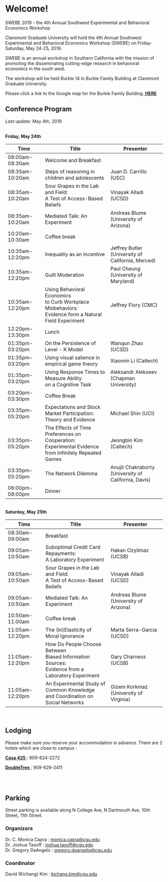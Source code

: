 # Welcome!

SWEBE 2019 - the 4th Annual Southwest Experimental and Behavioral Economics Workshop

Claremont Graduate University will hold the 4th Annual Southwest Experimental and Behavioral Economics Workshop (SWEBE) on Friday-Saturday, May 24-25, 2019.

SWEBE is an annual workshop in Southern California with the mission of promoting the disseminating cutting-edge research in behavioral economics in the south west. 

The workshop will be held Burkle 14 in Burkle Family Building at Claremont Graduate University.

Please click a link to the Google map for the Burkle Family Building.<a href="https://www.google.com/maps/place/Burkle+Family+Building/@34.1040087,-117.7136782,15z/data=!4m5!3m4!1s0x0:0x804fc4432dccf6f6!8m2!3d34.1040087!4d-117.7136782" target="_blank"> <b>HERE</b></a>

## Conference Program

*Last update:* May 4th, 2019

<br>**Friday, May 24th** 

Time | Title | Presenter
-----|------|------
08:00am-08:30am | Welcome and Breakfast
08:35am-10:20am | Steps of reasoning in children and adolescents | Juan D. Carrillo (USC)
08:35am-10:20am | Sour Grapes in the Lab and Field: <br>A Test of Access-Based Beliefs | Vinayak Alladi (UCSD)
08:35am-10:20am | Mediated Talk: An Experiment | Andreas Blume (University of Arizona) 
10:20am-10:30am | Coffee break 
10:35am-12:20pm | Inequality as an Incentive | Jeffrey Butler <br> (University of California, Merced)
10:35am-12:20pm | Guilt Moderation | Paul Cheung <br>(University of Maryland)
10:35am-12:20pm | Using Behavioral Economics <br>to Curb Workplace Misbehaviors: <br>Evidence form a Natural Field Experiment | Jeffrey Flory (CMC)
12:20pm-13:30pm | Lunch
01:35pm-03:20pm | On the Persistence of Level - K Model | Wanqun Zhao (UCSD)
01:35pm-03:20pm | Using visual salience in empirical game theory | Xiaomin Li (Caltech)
01:35pm-03:20pm | Using Response Times to Measure Ability <br>on a Cognitive Task | Aleksandr Alekseev <br>(Chapman University)
03:20pm-03:30pm | Coffee Break 
03:35pm-05:20pm | Expectations and Stock Market Participation: <br>Theory and Evidence | Michael Shin (UCI)
03:35pm-05:20pm | The Effects of Time Preferences on Cooperation:<br>Experimental Evidence from Infinitely Repeated <br>Games | Jeongbin Kim (Caltech)
03:35pm-05:20pm | The Network Dilemma | Anujit Chakraborty <br>(University of California, Davis)
06:00pm-08:00pm | Dinner


<br>**Saturday, May 25th** 

Time | Title | Presenter
-----|------|-----------
08:30am-09:00am | Breakfast
09:05am-10:50am | Suboptimal Credit Card Repayments: <br>A Laboratory Experiment | Hakan Ozyilmaz (UCSB)
09:05am-10:50am | Sour Grapes in the Lab and Field: <br>A Test of Access-Based Beliefs | Vinayak Alladi (UCSD)
09:05am-10:50am | Mediated Talk: An Experiment | Andreas Blume (University of Arizona) 
10:50am-11:00am | Coffee break 
11:05am-12:20pm | The (In)Elasticity of Moral Ignorance | Marta Serra-Garcia (UCSD)
11:05am-12:20pm | How Do People Choose Between <br>Biased Information Sources: <br>Evidence from a Laboratory Experiment | Gary Charness (UCSB)
11:05am-12:20pm | An Experimental Study of Common Knowledge <br>and Coordination on Social Networks| Gizem Korkmaz <br>(University of Virginia)

<br>

## Lodging

Please make sure you reserve your accommodation in advance. There are 2 hotels which are close to campus :

<a href="https://www.casa425.com" target="_blank"> <b>Casa 425</b> </a> : 909-624-2272


<a href="https://doubletree3.hilton.com/en/hotels/california/doubletree-by-hilton-hotel-claremont-ONTCLDT/index.html?SEO_id=GMB-DT-ONTCLDT" target="_blank"> <b>DoubleTree</b> </a> : 909-626-2411

<br>
<br>

## Parking

Street parking is available along N College Ave, N Dartmouth Ave, 10th Street, 11th Street.

### Organizors

Dr. C. Monica Capra : monica.capra@cgu.edu
<br>Dr. Joshua Tasoff : joshua.tasoff@cgu.edu
<br>Dr. Gregory DeAngelo : gregory.deangelo@cgu.edu
<br>

### Coordinator
David (Kichang) Kim : kichang.kim@cgu.edu
